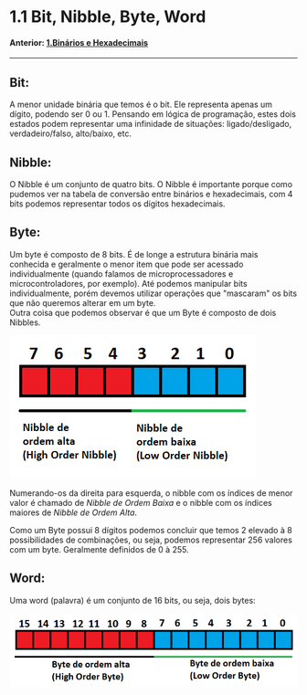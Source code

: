 <link rel="stylesheet" href="css/style.css">

# 1.1 Bit, Nibble, Byte, Word



#### Anterior: [1.Binários e Hexadecimais](./binarios.md)

---

## Bit:  
A menor unidade binária que temos é o bit. Ele representa apenas um dígito, podendo ser 0 ou 1. Pensando em lógica de programação, estes dois estados podem representar uma infinidade de situações: ligado/desligado, verdadeiro/falso, alto/baixo, etc.  
  
## Nibble:  
O Nibble é um conjunto de quatro bits. O Nibble é importante porque como pudemos ver na tabela de conversão entre binários e hexadecimais, com 4 bits podemos representar todos os dígitos hexadecimais.  
  
## Byte:  
Um byte é composto de 8 bits. É de longe a estrutura binária mais conhecida e geralmente o menor item que pode ser acessado individualmente (quando falamos de microprocessadores e microcontroladores, por exemplo). Até podemos manipular bits individualmente, porém devemos utilizar operações que "mascaram" os bits que não queremos alterar em um byte.  
Outra coisa que podemos observar é que um Byte é composto de dois Nibbles.

![](./imgs/byte01.png)

Numerando-os da direita para esquerda, o nibble com os índices de menor valor é chamado de *Nibble de Ordem Baixa* e o nibble com os índices maiores de *Nibble de Ordem Alta*.  

Como um Byte possui 8 dígitos podemos concluir que temos 2 elevado à 8 possibilidades de combinações, ou seja, podemos representar 256 valores com um byte. Geralmente definidos de 0 à 255.

## Word:

Uma word (palavra) é um conjunto de 16 bits, ou seja, dois bytes:  


![](./imgs/byte02.png)